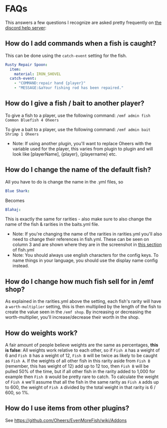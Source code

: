 # FAQs

This answers a few questions I recognize are asked pretty frequently on [the discord help server](https://discord.gg/Hb9cj3tNbb):

## How do I add commands when a fish is caught?

This can be done using the `catch-event` setting for the fish.
```yml
Rusty Repair Spoon:
  item:
    material: IRON_SHOVEL
  catch-event:
    - "COMMAND:repair hand {player}"
    - "MESSAGE:&aYour fishing rod has been repaired."
```

## How do I give a fish / bait to another player?

To give a fish to a player, use the following command:
`/emf admin fish Common Bluefish 4 Oheers`

To give a bait to a player, use the following command:
`/emf admin bait Shrimp 1 Oheers`

- Note: If using another plugin, you'll want to replace Oheers with the variable used for the player, this varies from plugin to plugin and will look like [playerName], {player}, {playername} etc.

## How do I change the name of the default fish?

All you have to do is change the name in the .yml files, so

```yml
Blue Shark:
```
Becomes
```yml
Blahaj: 
```
This is exactly the same for rarities - also make sure to also change the name of the fish & rarities in the baits.yml file.
- Note: If you're changing the name of the rarities in rarities.yml you'll also need to change their references in fish.yml. These can be seen on column 3 and are shown where they are in the screenshot in [this section](https://github.com/Oheers/EvenMoreFish/wiki/Fish.yml#creating-fish) of fish.yml
- Note: You should always use english characters for the config keys. To name things in your language, you should use the display name config instead.

## How do I change how much fish sell for in /emf shop?

As explained in the rarities.yml above the setting, each fish's rarity will have a `worth-multiplier` setting, this is then multiplied by the length of the fish to create the value seen in the `/emf shop`. By increasing or decreasing the worth-multiplier, you'll increase/decrease their worth in the shop.

## How do weights work?

A fair amount of people believe weights are the same as percentages, **this is false**: All weights work relative to each other, so if `Fish A` has a weight of 6 and `Fish B` has a weight of 12, `Fish B` will be twice as likely to be caught as `Fish A`. If the weights of all other fish in this rarity aside from `Fish B` (remember, this has weight of 12) add up to 12 too, then `Fish B` will be pulled 50% of the time, but if all other fish in the rarity added to 1,000 for example then `Fish B` would be pretty rare to catch. To calculate the weight of `Fish A` we'll assume that all the fish in the same rarity as `Fish A` adds up to 600, the weight of `Fish A` divided by the total weight in that rarity is 6 / 600, so 1%.

## How do I use items from other plugins?

See https://github.com/Oheers/EvenMoreFish/wiki/Addons
